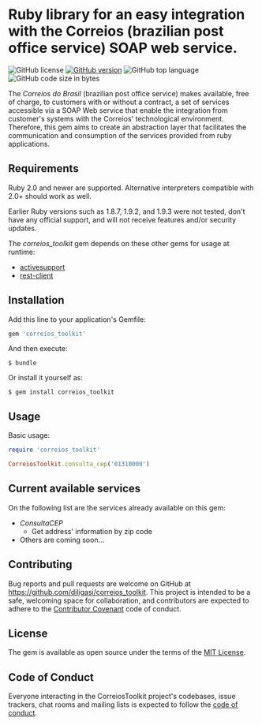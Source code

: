 # Ruby library for an easy integration with the Correios (brazilian post office service) SOAP web service.

![GitHub license](https://img.shields.io/github/license/diligasi/correios_toolkit)
[![GitHub version](https://badge.fury.io/gh/diligasi%2Fcorreios_toolkit.svg)](https://badge.fury.io/gh/diligasi%2Fcorreios_toolkit)
![GitHub top language](https://img.shields.io/github/languages/top/diligasi/correios_toolkit)
![GitHub code size in bytes](https://img.shields.io/github/languages/code-size/diligasi/correios_toolkit)

The _Correios do Brasil_ (brazilian post office service) makes available, free of charge, to customers
with or without a contract, a set of services accessible via a SOAP Web service that enable the
integration from customer's systems with the Correios' technological environment. Therefore, this gem
aims to create an abstraction layer that facilitates the communication and consumption of the services
provided from ruby applications.

## Requirements
Ruby 2.0 and newer are supported. Alternative interpreters compatible with 2.0+ should work as well.

Earlier Ruby versions such as 1.8.7, 1.9.2, and 1.9.3 were not tested, don't have any official support,
and will not receive features and/or security updates.

The _correios_toolkit_ gem depends on these other gems for usage at runtime:

* [activesupport](https://rubygems.org/gems/activesupport)
* [rest-client](https://rubygems.org/gems/rest-client)

## Installation
Add this line to your application's Gemfile:

```ruby
gem 'correios_toolkit'
```

And then execute:

    $ bundle

Or install it yourself as:

    $ gem install correios_toolkit

## Usage
Basic usage:

```ruby
require 'correios_toolkit'

CorreiosToolkit.consulta_cep('01310000')
```

## Current available services
On the following list are the services already available on this gem:

* _ConsultaCEP_
  * Get address' information by zip code
* Others are coming soon...

## Contributing
Bug reports and pull requests are welcome on GitHub at https://github.com/diligasi/correios_toolkit. This
project is intended to be a safe, welcoming space for collaboration, and contributors are expected to
adhere to the [Contributor Covenant](http://contributor-covenant.org) code of conduct.

## License
The gem is available as open source under the terms of the [MIT License](https://opensource.org/licenses/MIT).

## Code of Conduct
Everyone interacting in the CorreiosToolkit project's codebases, issue trackers, chat rooms and mailing
lists is expected to follow the [code of conduct](https://github.com/diligasi/correios_toolkit/blob/master/CODE_OF_CONDUCT.md).
